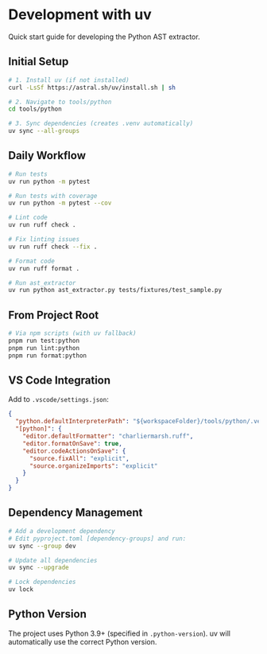 # Development with uv

Quick start guide for developing the Python AST extractor.

## Initial Setup

```bash
# 1. Install uv (if not installed)
curl -LsSf https://astral.sh/uv/install.sh | sh

# 2. Navigate to tools/python
cd tools/python

# 3. Sync dependencies (creates .venv automatically)
uv sync --all-groups
```

## Daily Workflow

```bash
# Run tests
uv run python -m pytest

# Run tests with coverage
uv run python -m pytest --cov

# Lint code
uv run ruff check .

# Fix linting issues
uv run ruff check --fix .

# Format code
uv run ruff format .

# Run ast_extractor
uv run python ast_extractor.py tests/fixtures/test_sample.py
```

## From Project Root

```bash
# Via npm scripts (with uv fallback)
pnpm run test:python
pnpm run lint:python
pnpm run format:python
```

## VS Code Integration

Add to `.vscode/settings.json`:

```json
{
  "python.defaultInterpreterPath": "${workspaceFolder}/tools/python/.venv/bin/python",
  "[python]": {
    "editor.defaultFormatter": "charliermarsh.ruff",
    "editor.formatOnSave": true,
    "editor.codeActionsOnSave": {
      "source.fixAll": "explicit",
      "source.organizeImports": "explicit"
    }
  }
}
```

## Dependency Management

```bash
# Add a development dependency
# Edit pyproject.toml [dependency-groups] and run:
uv sync --group dev

# Update all dependencies
uv sync --upgrade

# Lock dependencies
uv lock
```

## Python Version

The project uses Python 3.9+ (specified in `.python-version`).
uv will automatically use the correct Python version.
